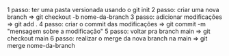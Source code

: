 1 passo: ter uma pasta versionada usando o git init
2 passo: criar uma nova branch => git checkout -b nome-da-branch
3 passo: adicionar modificações => git add .
4 passo: criar o commit das modificações => git commit -m "mensagem sobre a modificação"
5 passo: voltar pra branch main => git checkout main
6 passo: realizar o merge da nova branch na main => git merge nome-da-branch


